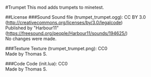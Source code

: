 #Trumpet
This mod adds trumpets to minetest.

##License
###Sound
Sound file (trumpet_trumpet.ogg): CC BY 3.0 (http://creativecommons.org/licenses/by/3.0/legalcode)  
Published by "Harbour11" (https://freesound.org/people/Harbour11/sounds/194625/)  
No changes were made.

###Texture
Texture (trumpet_trumpet.png): CC0  
Made by Thomas S.

###Code
Code (init.lua): CC0  
Made by Thomas S.
